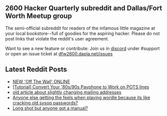 ## 2600 Hacker Quarterly subreddit and Dallas/Fort Worth Meetup group
The semi-official subreddit for readers of the infamous little magazine at your local bookstore--full of goodies for the aspiring hacker. Please do not post links that violate the reddit's user agreement.

Want to see a new feature or contribute: 
Join us in [discord](https://dfw2600.dapla.net/chat) under #support or open an issue ticket at [dfw2600.dapla.net/issues](https://dfw2600.dapla.net/issues)

## Latest Reddit Posts
<!-- BLOG-POST-LIST:START -->
- [NEW 'Off The Wall' ONLINE](https://2600.com/wall/21-06-2022)
- [[Tutorial] Convert Your '80s/90s Payphone to Work on POTS lines](https://www.reddit.com/r/2600/comments/vhpfmq/tutorial_convert_your_80s90s_payphone_to_work_on/)
- [old article about slightly changing mailing addresses](https://www.reddit.com/r/2600/comments/vhky6u/old_article_about_slightly_changing_mailing/)
- [Anyone else getting the feels when playing wordle because its like cracking old sysop passwords?](https://www.reddit.com/r/2600/comments/vheino/anyone_else_getting_the_feels_when_playing_wordle/)
- [Long shot but anyone got a manual?](https://www.reddit.com/r/2600/comments/vcntgg/long_shot_but_anyone_got_a_manual/)
<!-- BLOG-POST-LIST:END -->
